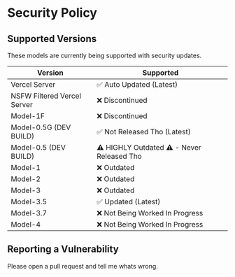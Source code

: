 # Security Policy

## Supported Versions

These models are currently being supported with security updates.

| Version | Supported          |
| ------- | ------------------ |
| Vercel Server | :white_check_mark: Auto Updated (Latest)|
| NSFW Filtered Vercel Server | ❌ Discontinued |
| Model-1F | ❌ Discontinued |
| Model-0.5G (DEV BUILD) | ✅ Not Released Tho (Latest) |
| Model-0.5 (DEV BUILD)| ⚠️ HIGHLY Outdated ⚠️ - Never Released Tho |
| Model-1 | ❌ Outdated |
| Model-2 | ❌ Outdated |
| Model-3 | ❌ Outdated |
| Model-3.5 | ✅ Updated (Latest) |
| Model-3.7 | ❌ Not Being Worked In Progress |
| Model-4 | ❌ Not Being Worked In Progress |

## Reporting a Vulnerability

Please open a pull request and tell me whats wrong.
